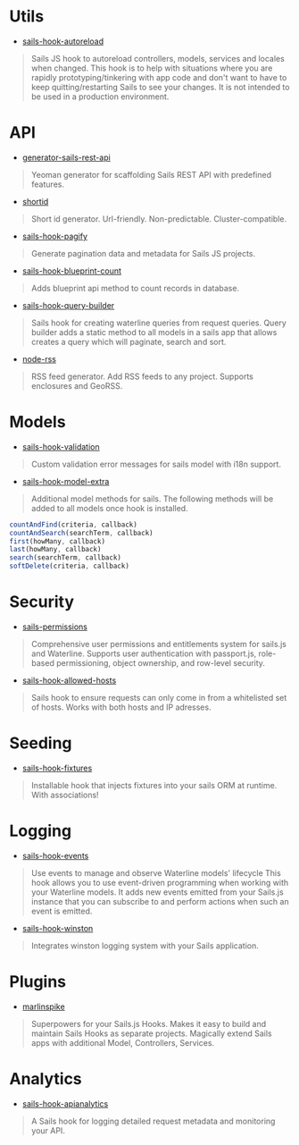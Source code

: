 # Utils

- [sails-hook-autoreload](https://github.com/sgress454/sails-hook-autoreload)
> Sails JS hook to autoreload controllers, models, services and locales when changed.
> This hook is to help with situations where you are rapidly prototyping/tinkering with app code and don't want to have to keep quitting/restarting Sails to see your changes. It is not intended to be used in a production environment.

# API

- [generator-sails-rest-api](https://github.com/ghaiklor/generator-sails-rest-api)
> Yeoman generator for scaffolding Sails REST API with predefined features.
    
- [shortid](https://github.com/dylang/shortid)
> Short id generator. Url-friendly. Non-predictable. Cluster-compatible.

- [sails-hook-pagify](https://github.com/colintoh/sails-hook-pagify)
> Generate pagination data and metadata for Sails JS projects.

- [sails-hook-blueprint-count](https://github.com/kristian-ackar/sails-hook-blueprint-count)
> Adds blueprint api method to count records in database.

- [sails-hook-query-builder](https://github.com/caljrimmer/sails-hook-query-builder)
> Sails hook for creating waterline queries from request queries.
> Query builder adds a static method to all models in a sails app that allows creates a query which will paginate, search and sort.

- [node-rss](https://github.com/dylang/node-rss)
> RSS feed generator. Add RSS feeds to any project. Supports enclosures and GeoRSS.

# Models

- [sails-hook-validation](https://github.com/lykmapipo/sails-hook-validation)
> Custom validation error messages for sails model with i18n support.

- [sails-hook-model-extra](https://github.com/lykmapipo/sails-hook-model-extra)
> Additional model methods for sails.
> The following methods will be added to all models once hook is installed.

```javascript
countAndFind(criteria, callback)
countAndSearch(searchTerm, callback)
first(howMany, callback)
last(howMany, callback)
search(searchTerm, callback)
softDelete(criteria, callback)
```

# Security

- [sails-permissions](https://github.com/langateam/sails-permissions)
> Comprehensive user permissions and entitlements system for sails.js and Waterline. Supports user authentication with passport.js, role-based permissioning, object ownership, and row-level security.

- [sails-hook-allowed-hosts](https://github.com/elssar/sails-hook-allowed-hosts)
> Sails hook to ensure requests can only come in from a whitelisted set of hosts.
    Works with both hosts and IP adresses.

# Seeding

- [sails-hook-fixtures](https://github.com/arryon/sails-hook-fixtures)
> Installable hook that injects fixtures into your sails ORM at runtime. With associations!

# Logging

- [sails-hook-events](https://github.com/Dreamscapes/sails-hook-events)
> Use events to manage and observe Waterline models' lifecycle
> This hook allows you to use event-driven programming when working with your Waterline models. It adds new events emitted from your Sails.js instance that you can subscribe to and perform actions when such an event is emitted.

- [sails-hook-winston](https://github.com/Kikobeats/sails-hook-winston)
> Integrates winston logging system with your Sails application.
    
# Plugins
- [marlinspike](https://github.com/tjwebb/marlinspike)
> Superpowers for your Sails.js Hooks.
> Makes it easy to build and maintain Sails Hooks as separate projects.
> Magically extend Sails apps with additional Model, Controllers, Services.

# Analytics

- [sails-hook-apianalytics](https://github.com/mikermcneil/sails-hook-apianalytics)
> A Sails hook for logging detailed request metadata and monitoring your API.